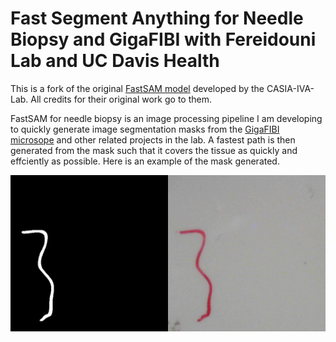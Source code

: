 # Fast Segment Anything for Needle Biopsy and GigaFIBI with Fereidouni Lab and UC Davis Health

This is a fork of the original [FastSAM model](https://github.com/CASIA-IVA-Lab/FastSAM) developed by the CASIA-IVA-Lab. All credits for their original work go to them. 

FastSAM for needle biopsy is an image processing pipeline I am developing to quickly generate image segmentation masks from the [GigaFIBI microsope](https://opg.optica.org/abstract.cfm?uri=Microscopy-2024-MS1A.2) and other related projects in the lab. A fastest path is then generated from the mask such that it covers the tissue as quickly and effciently as possible. Here is an example of the mask generated. 

![mask and image side by side comparison](image.png) 

